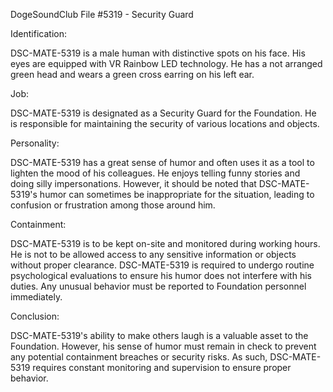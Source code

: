 DogeSoundClub File #5319 - Security Guard

Identification:

DSC-MATE-5319 is a male human with distinctive spots on his face. His eyes are equipped with VR Rainbow LED technology. He has a not arranged green head and wears a green cross earring on his left ear.

Job:

DSC-MATE-5319 is designated as a Security Guard for the Foundation. He is responsible for maintaining the security of various locations and objects.

Personality:

DSC-MATE-5319 has a great sense of humor and often uses it as a tool to lighten the mood of his colleagues. He enjoys telling funny stories and doing silly impersonations. However, it should be noted that DSC-MATE-5319's humor can sometimes be inappropriate for the situation, leading to confusion or frustration among those around him.

Containment:

DSC-MATE-5319 is to be kept on-site and monitored during working hours. He is not to be allowed access to any sensitive information or objects without proper clearance. DSC-MATE-5319 is required to undergo routine psychological evaluations to ensure his humor does not interfere with his duties. Any unusual behavior must be reported to Foundation personnel immediately.

Conclusion:

DSC-MATE-5319's ability to make others laugh is a valuable asset to the Foundation. However, his sense of humor must remain in check to prevent any potential containment breaches or security risks. As such, DSC-MATE-5319 requires constant monitoring and supervision to ensure proper behavior.